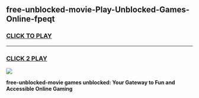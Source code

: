 
## free-unblocked-movie-Play-Unblocked-Games-Online-fpeqt
<h3>
<a href="https://premium76.site?title=free-unblocked-movie&ref=25A">CLICK TO PLAY</a></h3>
<hr>

<h3>
<a href="https://premium76.site?title=free-unblocked-movie&ref=25A">CLICK 2 PLAY</a>
  
</h3>

<a href="https://premium76.site?title=free-unblocked-movie&ref=25A"><img src="https://clearcache.store/games.png"></a>


**free-unblocked-movie games unblocked: Your Gateway to Fun and Accessible Online Gaming**

